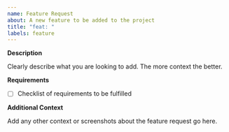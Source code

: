 ```yaml
---
name: Feature Request
about: A new feature to be added to the project
title: "feat: "
labels: feature
---
```


**Description**

Clearly describe what you are looking to add. The more context the better.

**Requirements**

- [ ] Checklist of requirements to be fulfilled

**Additional Context**

Add any other context or screenshots about the feature request go here.
